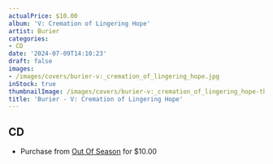 ```yaml
---
actualPrice: $10.00
album: 'V: Cremation of Lingering Hope'
artist: Burier
categories:
- CD
date: '2024-07-09T14:10:23'
draft: false
images:
- /images/covers/burier-v:_cremation_of_lingering_hope.jpg
inStock: true
thumbnailImage: /images/covers/burier-v:_cremation_of_lingering_hope-thumb.jpg
title: 'Burier - V: Cremation of Lingering Hope'
---
```


## CD
* Purchase from [Out Of Season](https://www.outofseasonlabel.com/products/burier-v-cremation-of-lingering-hope-cd) for $10.00
